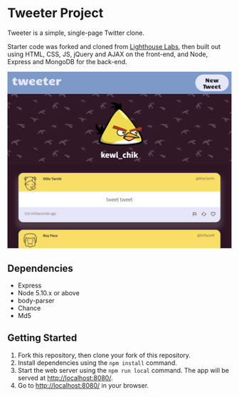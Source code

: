 # Tweeter Project

Tweeter is a simple, single-page Twitter clone.

Starter code was forked and cloned from [Lighthouse Labs](https://github.com/lighthouse-labs/tweeter), then built out using HTML, CSS, JS, jQuery and AJAX on the front-end, and Node, Express and MongoDB for the back-end.




![](public/images/tweeter-home.png)

## Dependencies

- Express
- Node 5.10.x or above
- body-parser
- Chance
- Md5

## Getting Started

1. Fork this repository, then clone your fork of this repository.
2. Install dependencies using the `npm install` command.
3. Start the web server using the `npm run local` command. The app will be served at <http://localhost:8080/>.
4. Go to <http://localhost:8080/> in your browser.
